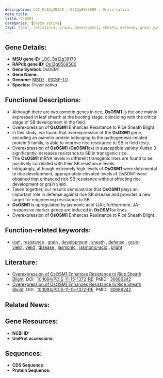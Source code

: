 ```yaml
---
description: LOC_Os12g38170 ; Os12g0569500 ; Oryza sativa
meta_title:
title: OsOSM1
categories: [Oryza sativa]
tags: [leaf, resistance, grain, development, sheath, defense, grain yield, yield, disease, jasmonic, jasmonic acid, blight]
---
```


## Gene Details:
- **MSU gene ID:** [LOC_Os12g38170](http://rice.uga.edu/cgi-bin/ORF_infopage.cgi?orf=LOC_Os12g38170)  
- **RAPdb gene ID:** [Os12g0569500](https://rapdb.dna.affrc.go.jp/locus/?name=Os12g0569500)  
- **Gene Symbol:** OsOSM1
- **Gene Name:**
- **Genome:**  [MSU7](http://rice.uga.edu/)&nbsp;,&nbsp;[IRGSP-1.0](https://rapdb.dna.affrc.go.jp/download/irgsp1.html)
- **Species:** *Oryza sativa*

## Functional Descriptions:
   - Although there are two osmotin genes in rice, **OsOSM1** is the one mainly expressed in leaf sheath at the booting stage, coinciding with the critical stage of SB development in the field.
   - Overexpression of **OsOSM1** Enhances Resistance to Rice Sheath Blight.
   - In this study, we found that overexpression of the **OsOSM1** gene, encoding an osmotin protein belonging to the pathogenesis-related protein 5 family, is able to improve rice resistance to SB in field tests.
   - Overexpression of **OsOSM1** (**OsOSM1**ox) in susceptible variety Xudao 3 significantly increases resistance to SB in transgenic rice.
   - The **OsOSM1** mRNA levels in different transgenic lines are found to be positively correlated with their SB resistance levels.
   - Intriguingly, although extremely high levels of **OsOSM1** were detrimental to rice development, appropriately elevated levels of OsSOM1 were obtained that enhanced rice SB resistance without affecting rice development or grain yield.
   - Taken together, our results demonstrate that **OsOSM1** plays an important role in defense against rice SB disease and provides a new target for engineering resistance to SB.
   - **OsOSM1** is upregulated by jasmonic acid (JA); furthermore, JA-responsive marker genes are induced in **OsOSM1**ox lines.
   - Overexpression of **OsOSM1** Enhances Resistance to Rice Sheath Blight..

## Function-related keywords:
   - [leaf](/tags/leaf/)&nbsp;,&nbsp;[resistance](/tags/resistance/)&nbsp;,&nbsp;[grain](/tags/grain/)&nbsp;,&nbsp;[development](/tags/development/)&nbsp;,&nbsp;[sheath](/tags/sheath/)&nbsp;,&nbsp;[defense](/tags/defense/)&nbsp;,&nbsp;[grain-yield](/tags/grain-yield/)&nbsp;,&nbsp;[yield](/tags/yield/)&nbsp;,&nbsp;[disease](/tags/disease/)&nbsp;,&nbsp;[jasmonic](/tags/jasmonic/)&nbsp;,&nbsp;[jasmonic-acid](/tags/jasmonic-acid/)&nbsp;,&nbsp;[blight](/tags/blight/)

## Literature:
   - [Overexpression of OsOSM1 Enhances Resistance to Rice Sheath Blight](https://www.doi.org/10.1094/PDIS-11-15-1372-RE)&nbsp;&nbsp;DOI:&nbsp;&nbsp;[10.1094/PDIS-11-15-1372-RE](https://www.doi.org/10.1094/PDIS-11-15-1372-RE)&nbsp;&nbsp;PMID:&nbsp;&nbsp;[30686242](https://pubmed.ncbi.nlm.nih.gov/30686242/)
   - [Overexpression of OsOSM1 Enhances Resistance to Rice Sheath Blight](https://www.doi.org/10.1094/PDIS-11-15-1372-RE)&nbsp;&nbsp;DOI:&nbsp;&nbsp;[10.1094/PDIS-11-15-1372-RE](https://www.doi.org/10.1094/PDIS-11-15-1372-RE)&nbsp;&nbsp;PMID:&nbsp;&nbsp;[30686242](https://pubmed.ncbi.nlm.nih.gov/30686242/)

## Related News:

## Gene Resources:
- **NCBI ID:**  []()
- **UniProt accessions:** [](https://www.uniprot.org/uniprotkb//entry)

## Sequences:
- **CDS Sequence:**
- **Protein Sequence:**
